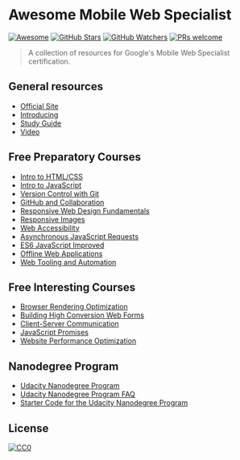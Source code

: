 # Awesome Mobile Web Specialist

[![Awesome](https://cdn.rawgit.com/sindresorhus/awesome/d7305f38d29fed78fa85652e3a63e154dd8e8829/media/badge.svg)](https://github.com/sindresorhus/awesome)
[![GitHub Stars](https://img.shields.io/github/stars/PolymerNinja/awesome-mobile-web-specialist.svg?label=GitHub%20Stars)](https://github.com/PolymerNinja/awesome-mobile-web-specialist)
[![GitHub Watchers](https://img.shields.io/github/watchers/PolymerNinja/awesome-mobile-web-specialist.svg?label=GitHub%20Watchers)](https://github.com/PolymerNinja/awesome-mobile-web-specialist)
[![PRs welcome](https://img.shields.io/badge/PRs-welcome-brightgreen.svg)](https://help.github.com/articles/about-pull-requests/)

> A collection of resources for Google's Mobile Web Specialist certification.

## General resources

- [Official Site](https://developers.google.com/training/certification/mobile-web-specialist/)
- [Introducing](https://developers.googleblog.com/2017/09/introducing-mobile-web-specialist.html)
- [Study Guide](https://developers.google.com/training/certification/mobile-web-specialist/StudyGuide-MobileWebSpecialist.pdf)
- [Video](https://www.youtube.com/watch?v=MGgr62ZrfdU)

## Free Preparatory Courses

- [Intro to HTML/CSS](https://www.udacity.com/course/intro-to-html-and-css--ud304)
- [Intro to JavaScript](https://www.udacity.com/course/intro-to-javascript--ud803)
- [Version Control with Git](https://www.udacity.com/course/version-control-with-git--ud123)
- [GitHub and Collaboration](https://www.udacity.com/course/github-collaboration--ud456)
- [Responsive Web Design Fundamentals](https://www.udacity.com/course/responsive-web-design-fundamentals--ud893)
- [Responsive Images](https://www.udacity.com/course/responsive-images--ud882)
- [Web Accessibility](https://www.udacity.com/course/web-accessibility--ud891)
- [Asynchronous JavaScript Requests](https://www.udacity.com/course/asynchronous-javascript-requests--ud109)
- [ES6 JavaScript Improved](https://www.udacity.com/course/es6-javascript-improved--ud356)
- [Offline Web Applications](https://www.udacity.com/course/offline-web-applications--ud899)
- [Web Tooling and Automation](https://www.udacity.com/course/web-tooling-automation--ud892)

## Free Interesting Courses

- [Browser Rendering Optimization](https://www.udacity.com/course/browser-rendering-optimization--ud860)
- [Building High Conversion Web Forms](https://www.udacity.com/course/building-high-conversion-web-forms--ud890)
- [Client-Server Communication](https://www.udacity.com/course/client-server-communication--ud897)
- [JavaScript Promises](https://www.udacity.com/course/javascript-promises--ud898)
- [Website Performance Optimization](https://www.udacity.com/course/website-performance-optimization--ud884)

## Nanodegree Program

- [Udacity Nanodegree Program](https://www.udacity.com/course/mobile-web-specialist-nanodegree--nd024)
- [Udacity Nanodegree Program FAQ](https://www.udacity.com/mws/faq)
- [Starter Code for the Udacity Nanodegree Program](https://github.com/udacity/mws-restaurant-stage-1)

## License

[![CC0](http://i.creativecommons.org/p/zero/1.0/88x31.png)](http://creativecommons.org/publicdomain/zero/1.0/)
